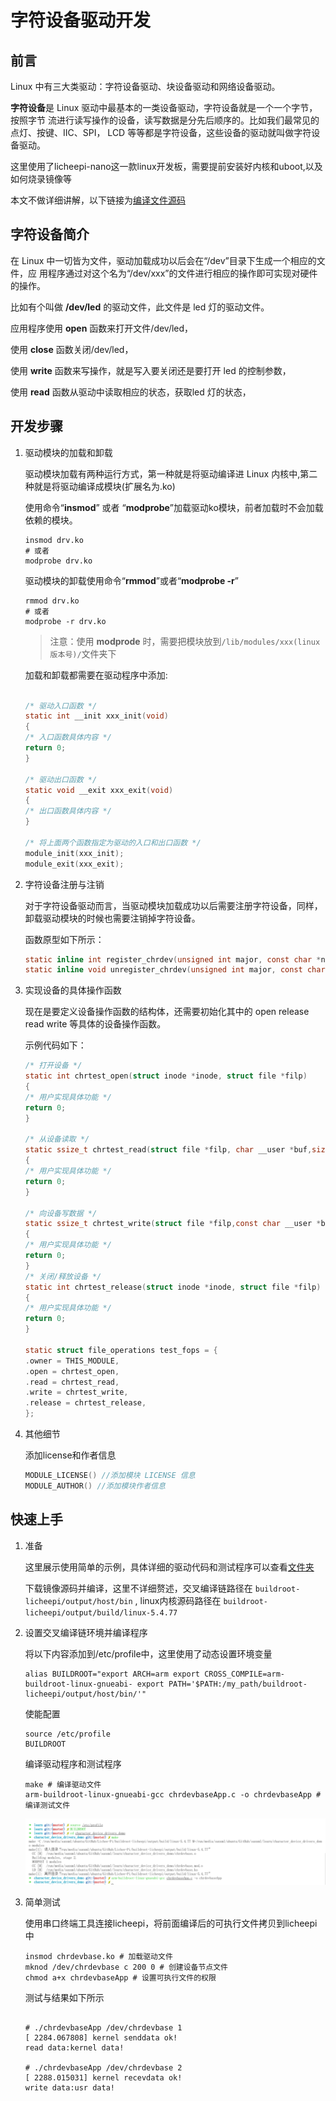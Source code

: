 # 字符设备驱动开发

## 前言

Linux 中有三大类驱动：字符设备驱动、块设备驱动和网络设备驱动。

**字符设备**是 Linux 驱动中最基本的一类设备驱动，字符设备就是一个一个字节，按照字节
流进行读写操作的设备，读写数据是分先后顺序的。比如我们最常见的点灯、按键、IIC、SPI，
LCD 等等都是字符设备，这些设备的驱动就叫做字符设备驱动。

这里使用了licheepi-nano这一款linux开发板，需要提前安装好内核和uboot,以及如何烧录镜像等

本文不做详细讲解，以下链接为[编译文件源码](https://github.com/sanxml/buildroot-licheepi.git)

## 字符设备简介

在 Linux 中一切皆为文件，驱动加载成功以后会在“/dev”目录下生成一个相应的文件，应
用程序通过对这个名为“/dev/xxx”的文件进行相应的操作即可实现对硬件的操作。

比如有个叫做 **/dev/led** 的驱动文件，此文件是 led 灯的驱动文件。

应用程序使用 **open** 函数来打开文件/dev/led，

使用 **close** 函数关闭/dev/led，

使用 **write** 函数来写操作，就是写入要关闭还是要打开 led 的控制参数，

使用 **read** 函数从驱动中读取相应的状态，获取led 灯的状态，

## 开发步骤

1. 驱动模块的加载和卸载

    驱动模块加载有两种运行方式，第一种就是将驱动编译进 Linux 内核中,第二种就是将驱动编译成模块(扩展名为.ko)

    使用命令“**insmod**” 或者 “**modprobe**”加载驱动ko模块，前者加载时不会加载依赖的模块。

    ``` shell
    insmod drv.ko
    # 或者
    modprobe drv.ko
    ```

    驱动模块的卸载使用命令“**rmmod**”或者“**modprobe -r**”

    ``` shell
    rmmod drv.ko
    # 或者
    modprobe -r drv.ko
    ```

    > 注意：使用 **modprode** 时，需要把模块放到`/lib/modules/xxx(linux版本号)/`文件夹下

    加载和卸载都需要在驱动程序中添加:

    ``` c

    /* 驱动入口函数 */
    static int __init xxx_init(void)
    {
    /* 入口函数具体内容 */
    return 0;
    }

    /* 驱动出口函数 */
    static void __exit xxx_exit(void)
    {
    /* 出口函数具体内容 */
    }

    /* 将上面两个函数指定为驱动的入口和出口函数 */
    module_init(xxx_init);
    module_exit(xxx_exit);

    ```

2. 字符设备注册与注销

    对于字符设备驱动而言，当驱动模块加载成功以后需要注册字符设备，同样，卸载驱动模块的时候也需要注销掉字符设备。

    函数原型如下所示：

    ``` c
    static inline int register_chrdev(unsigned int major, const char *name, const struct file_operations *fops)
    static inline void unregister_chrdev(unsigned int major, const char *name)
    ```

3. 实现设备的具体操作函数

    现在是要定义设备操作函数的结构体，还需要初始化其中的 open release read write 等具体的设备操作函数。

    示例代码如下：

    ``` c
    /* 打开设备 */
    static int chrtest_open(struct inode *inode, struct file *filp)
    {
    /* 用户实现具体功能 */
    return 0;
    }

    /* 从设备读取 */
    static ssize_t chrtest_read(struct file *filp, char __user *buf,size_t cnt, loff_t *offt)
    {
    /* 用户实现具体功能 */
    return 0;
    }

    /* 向设备写数据 */
    static ssize_t chrtest_write(struct file *filp,const char __user *buf,size_t cnt, loff_t *offt)
    {
    /* 用户实现具体功能 */
    return 0;
    }
    /* 关闭/释放设备 */
    static int chrtest_release(struct inode *inode, struct file *filp)
    {
    /* 用户实现具体功能 */
    return 0;
    }

    static struct file_operations test_fops = {
    .owner = THIS_MODULE,
    .open = chrtest_open,
    .read = chrtest_read,
    .write = chrtest_write,
    .release = chrtest_release,
    };
    ```

4. 其他细节

    添加license和作者信息

    ``` c
    MODULE_LICENSE() //添加模块 LICENSE 信息
    MODULE_AUTHOR() //添加模块作者信息
    ```

## 快速上手

1. 准备

    这里展示使用简单的示例，具体详细的驱动代码和测试程序可以查看[文件夹](character_device_drivers_demo)

    下载镜像源码并编译，这里不详细赘述，交叉编译链路径在 `buildroot-licheepi/output/host/bin` , linux内核源码路径在 `buildroot-licheepi/output/build/linux-5.4.77`

2. 设置交叉编译链环境并编译程序

    将以下内容添加到/etc/profile中，这里使用了动态设置环境变量

    ``` vim
    alias BUILDROOT="export ARCH=arm export CROSS_COMPILE=arm-buildroot-linux-gnueabi- export PATH='$PATH:/my_path/buildroot-licheepi/output/host/bin/'"
    ```

    使能配置

    ``` shell
    source /etc/profile
    BUILDROOT
    ```

    编译驱动程序和测试程序

    ``` shell
    make # 编译驱动文件
    arm-buildroot-linux-gnueabi-gcc chrdevbaseApp.c -o chrdevbaseApp # 编译测试文件
    ```

    ![编译过程图](assets/character_device_drivers/2021-02-06_17-42.png)

3. 简单测试

    使用串口终端工具连接licheepi，将前面编译后的可执行文件拷贝到licheepi中

    ``` shell
    insmod chrdevbase.ko # 加载驱动文件
    mknod /dev/chrdevbase c 200 0 # 创建设备节点文件
    chmod a+x chrdevbaseApp # 设置可执行文件的权限
    ```

    测试与结果如下所示

    ``` shell

    # ./chrdevbaseApp /dev/chrdevbase 1
    [ 2284.067808] kernel senddata ok!
    read data:kernel data!

    # ./chrdevbaseApp /dev/chrdevbase 2
    [ 2288.015031] kernel recevdata ok!
    write data:usr data!

    ```
